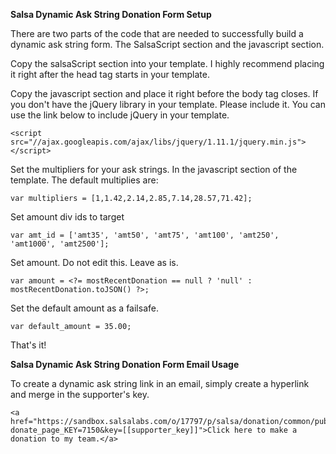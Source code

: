<strong>Salsa Dynamic Ask String Donation Form Setup</strong>

There are two parts of the code that are needed to successfully build a dynamic ask string form. The SalsaScript section and the javascript section.

Copy the salsaScript section into your template. I highly recommend placing it right after the head tag starts in your template.

Copy the javascript section and place it right before the body tag closes. If you don't have the jQuery library in your template. Please include it. You can use the link below to include jQuery in your template.

```
<script src="//ajax.googleapis.com/ajax/libs/jquery/1.11.1/jquery.min.js"></script> 
```

Set the multipliers for your ask strings. In the javascript section of the template. The default multiplies are:

```
var multipliers = [1,1.42,2.14,2.85,7.14,28.57,71.42]; 
```

Set amount div ids to target

```
var amt_id = ['amt35', 'amt50', 'amt75', 'amt100', 'amt250', 'amt1000', 'amt2500'];
```

Set amount. Do not edit this. Leave as is.

```
var amount = <?= mostRecentDonation == null ? 'null' : mostRecentDonation.toJSON() ?>;
```

Set the default amount as a failsafe.

```
var default_amount = 35.00;
```

That's it!

<strong>Salsa Dynamic Ask String Donation Form Email Usage</strong>

To create a dynamic ask string link in an email, simply create a hyperlink and merge in the supporter's key.

```
<a href="https://sandbox.salsalabs.com/o/17797/p/salsa/donation/common/public/?donate_page_KEY=7150&key=[[supporter_key]]">Click here to make a donation to my team.</a>
```
